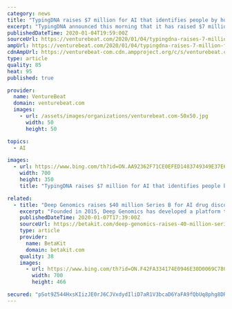 ```yaml
---
category: news
title: "TypingDNA raises $7 million for AI that identifies people by how they type"
excerpt: "TypingDNA announced this morning that it has raised $7 million in series A funding led by Gradient Ventures, Google’s AI-focused venture fund, with participation from Techstars Ventures and EU-based fund GapMinder. According to CEO Popa, the proceeds will fund the build-out of TypingDNA’s developer support network and tools to integrate its ..."
publishedDateTime: 2020-01-04T19:59:00Z
sourceUrl: https://venturebeat.com/2020/01/04/typingdna-raises-7-million-for-ai-that-identifies-people-by-how-they-type/
ampUrl: https://venturebeat.com/2020/01/04/typingdna-raises-7-million-for-ai-that-identifies-people-by-how-they-type/amp/
cdnAmpUrl: https://venturebeat-com.cdn.ampproject.org/c/s/venturebeat.com/2020/01/04/typingdna-raises-7-million-for-ai-that-identifies-people-by-how-they-type/amp/
type: article
quality: 85
heat: 95
published: true

provider:
  name: VentureBeat
  domain: venturebeat.com
  images:
    - url: /assets/images/organizations/venturebeat.com-50x50.jpg
      width: 50
      height: 50

topics:
  - AI

images:
  - url: https://www.bing.com/th?id=ON.AA92362F71CE0EFED1483749349E37E6
    width: 700
    height: 350
    title: "TypingDNA raises $7 million for AI that identifies people by how they type"

related:
  - title: "Deep Genomics raises $40 million Series B for AI drug discovery platform"
    excerpt: "Founded in 2015, Deep Genomics has developed a platform that uses deep learning-based technology to help geneticists, chemists, and molecular biologists create therapies. Its software system, Saturn, is used to search across 69 billion molecules and pinpoint 1,000 compounds that can be used to alter the composition of cells. Deep Genomics ..."
    publishedDateTime: 2020-01-07T17:39:00Z
    sourceUrl: https://betakit.com/deep-genomics-raises-40-million-series-b-for-ai-drug-discovery-platform/
    type: article
    provider:
      name: BetaKit
      domain: betakit.com
    quality: 38
    images:
      - url: https://www.bing.com/th?id=ON.F42FA334174E0946E30D0069C780D3B9
        width: 700
        height: 466

secured: "pSot9Z544HxsKIizJE0rJ6CJVxdydIliD7aR1V3bcaD6YaFA9fQbUq8phg8DRfcchzKZIQA+jf0ja9yibH6s726plpsqEMkS/dajnJYoes25OwOhIpQS/fg7VXbSzpNAgFS1hGOMVNvSM+e2+avsYNIomgSzPjOIOX3ZlNSgMykaSWFzpz6ckViPgU2zTruNcHo9l5lwxdQ720aO7OjVvMGvP5s/EWFw/DdxfmZrYAFqyqKcmSOe+S31xb7GYjowjYQ8YpgS2+xgVlmImx7hdg==;Jj+UX7/0ucUNmSQyHdMarg=="
---
```


